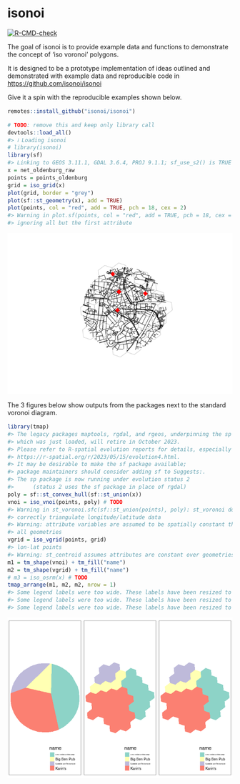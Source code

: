 
<!-- README.md is generated from README.Rmd. Please edit that file -->

# isonoi

<!-- badges: start -->

[![R-CMD-check](https://github.com/isonoi/isonoi/actions/workflows/R-CMD-check.yaml/badge.svg)](https://github.com/isonoi/isonoi/actions/workflows/R-CMD-check.yaml)
<!-- badges: end -->

The goal of isonoi is to provide example data and functions to
demonstrate the concept of ‘iso voronoi’ polygons.

It is designed to be a prototype implementation of ideas outlined and
demonstrated with example data and reproducible code in
<https://github.com/isonoi/isonoi>

Give it a spin with the reproducible examples shown below.

``` r
remotes::install_github("isonoi/isonoi")
```

``` r
# TODO: remove this and keep only library call
devtools::load_all()
#> ℹ Loading isonoi
# library(isonoi)
library(sf)
#> Linking to GEOS 3.11.1, GDAL 3.6.4, PROJ 9.1.1; sf_use_s2() is TRUE
x = net_oldenburg_raw
points = points_oldenburg
grid = iso_grid(x)
plot(grid, border = "grey")
plot(sf::st_geometry(x), add = TRUE)
plot(points, col = "red", add = TRUE, pch = 18, cex = 2)
#> Warning in plot.sf(points, col = "red", add = TRUE, pch = 18, cex = 2):
#> ignoring all but the first attribute
```

![](README_files/figure-gfm/inputs-1.png)<!-- -->

The 3 figures below show outputs from the packages next to the standard
voronoi diagram.

``` r
library(tmap)
#> The legacy packages maptools, rgdal, and rgeos, underpinning the sp package,
#> which was just loaded, will retire in October 2023.
#> Please refer to R-spatial evolution reports for details, especially
#> https://r-spatial.org/r/2023/05/15/evolution4.html.
#> It may be desirable to make the sf package available;
#> package maintainers should consider adding sf to Suggests:.
#> The sp package is now running under evolution status 2
#>      (status 2 uses the sf package in place of rgdal)
poly = sf::st_convex_hull(sf::st_union(x))
vnoi = iso_vnoi(points, poly) # TODO
#> Warning in st_voronoi.sfc(sf::st_union(points), poly): st_voronoi does not
#> correctly triangulate longitude/latitude data
#> Warning: attribute variables are assumed to be spatially constant throughout
#> all geometries
vgrid = iso_vgrid(points, grid)
#> lon-lat points
#> Warning: st_centroid assumes attributes are constant over geometries
m1 = tm_shape(vnoi) + tm_fill("name")
m2 = tm_shape(vgrid) + tm_fill("name")
# m3 = iso_osrm(x) # TODO
tmap_arrange(m1, m2, m2, nrow = 1)
#> Some legend labels were too wide. These labels have been resized to 0.24, 0.62, 0.29. Increase legend.width (argument of tm_layout) to make the legend wider and therefore the labels larger.
#> Some legend labels were too wide. These labels have been resized to 0.24, 0.62, 0.29. Increase legend.width (argument of tm_layout) to make the legend wider and therefore the labels larger.
#> Some legend labels were too wide. These labels have been resized to 0.24, 0.62, 0.29. Increase legend.width (argument of tm_layout) to make the legend wider and therefore the labels larger.
```

![](README_files/figure-gfm/outputs-1.png)<!-- -->
